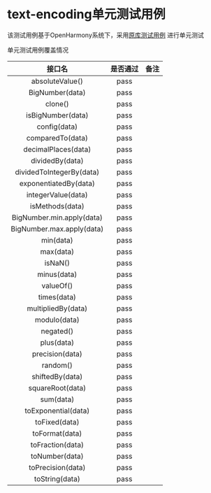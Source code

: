 # text-encoding单元测试用例

该测试用例基于OpenHarmony系统下，采用[原库测试用例](https://github.com/MikeMcl/bignumber.js/tree/master/test)
进行单元测试

单元测试用例覆盖情况

|                  接口名                   |是否通过	|备注|
|:--------------------------------------:|:---:|:---:|
|            absoluteValue()             |    pass        |       |
|            BigNumber(data)             |pass   |        |
|                clone()                 |pass   |        |
|           isBigNumber(data)            |pass   |        |
|              config(data)              |pass   |        |
|            comparedTo(data)            |pass   |        |
|          decimalPlaces(data)           |pass  |     |
|            dividedBy(data)             |   pass  |          |
|        dividedToIntegerBy(data)        | pass |  |
|         exponentiatedBy(data)          | pass  |       |
|           integerValue(data)           |  pass |          |
|            isMethods(data)             |  pass |          |
|       BigNumber.min.apply(data)        | pass  |          |
|              BigNumber.max.apply(data)               | pass  |          |
|           min(data)           |  pass |          |
|            max(data)             |  pass |          |
|              isNaN()               | pass  |          |
|              minus(data)               | pass  |          |
|              valueOf()               | pass  |          |
|              times(data)              |  pass |       |
|              multipliedBy(data)              | pass  |       |
|              modulo(data)              | pass  |          |
|               negated()               | pass  |         |
|               plus(data)               | pass  |       |
|               precision(data)               | pass  |       |
|            random()             |  pass |       |
|            shiftedBy(data)             |  pass |       |
|            squareRoot(data)            | pass  |          |
|            sum(data)             |  pass |       |
|          toExponential(data)           | pass  |          |
|             toFixed(data)              | pass |       |
|             toFormat(data)              |  pass |       |
|            toFraction(data)            | pass  |          |
|             toNumber(data)             |pass   |          |
|           toPrecision(data)            | pass  |      |
|             toString(data)             |  pass |       |